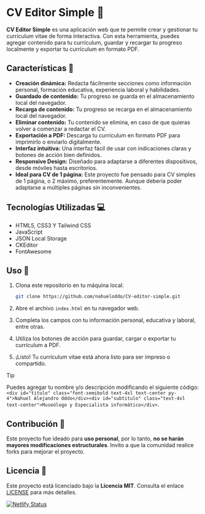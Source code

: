 # CV Editor Simple 📝

**CV Editor Simple** es una aplicación web que te permite crear y gestionar tu currículum vitae de forma interactiva. Con esta herramienta, puedes agregar contenido para tu currículum, guardar y recargar tu progreso localmente y exportar tu currículum en formato PDF.


## Características 🚀

- **Creación dinámica:** Redacta fácilmente secciones como información personal, formación educativa, experiencia laboral y habilidades.
- **Guardado de contenido:** Tu progreso se guarda en el almacenamiento local del navegador.
- **Recarga de contenido:** Tu progreso se recarga en el almacenamiento local del navegador.
- **Eliminar contenido:** Tu contenido se elimina, en caso de que quieras volver a comenzar a redactar el CV.
- **Exportación a PDF:** Descarga tu currículum en formato PDF para imprimirlo o enviarlo digitalmente.
- **Interfaz intuitiva:** Una interfaz fácil de usar con indicaciones claras y botones de acción bien definidos.
- **Responsive Design:** Diseñado para adaptarse a diferentes dispositivos, desde móviles hasta escritorios.
- **Ideal para CV de 1 página:** Este proyecto fue pensado para CV simples de 1 página, o 2 máximo, preferentemente. Aunque debería poder adaptarse a múltiples páginas sin inconvenientes.


## Tecnologías Utilizadas 💻

- HTML5, CSS3 Y Tailwind CSS
- JavaScript
- JSON Local Storage
- CKEditor
- FontAwesome


## Uso 📌

1. Clona este repositorio en tu máquina local:
    ```bash
    git clone https://github.com/nahueloddo/CV-editor-simple.git
    ```

2. Abre el archivo `index.html` en tu navegador web.
3. Completa los campos con tu información personal, educativa y laboral, entre otras.
4. Utiliza los botones de acción para guardar, cargar o exportar tu currículum a PDF.
5. ¡Listo! Tu currículum vitae está ahora listo para ser impreso o compartido.


> [!TIP]
> Puedes agregar tu nombre y/o descripción modificando el siguiente código:
> ```<div id="titulo" class="font-semibold text-4xl text-center py-4">Nahuel Alejandro Oddo</div><div id="subtitulo" class="text-4xl text-center">Museólogo y Especialista informático</div>```.  


## Contribución 🤝

Este proyecto fue ideado para **uso personal**, por lo tanto, **no se harán mayores modificaciones estructurales**. Invito a que la comunidad realice forks para mejorar el proyecto.


## Licencia 📜

Este proyecto está licenciado bajo la **Licencia MIT**. Consulta el enlace [LICENSE](LICENSE) para más detalles.

[![Netlify Status](https://api.netlify.com/api/v1/badges/9018d448-9e4c-44ac-9b5f-e717d866f141/deploy-status)](https://app.netlify.com/sites/cv-editor-simple/deploys)
